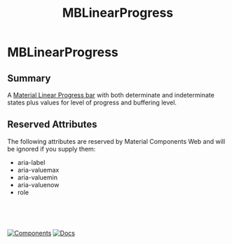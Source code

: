 ﻿---
uid: C.MBLinearProgress
title: MBLinearProgress
---
# MBLinearProgress

## Summary

A [Material Linear Progress bar](https://github.com/material-components/material-components-web/tree/v9.0.0/packages/mdc-linear-progress#linear-progress) with both determinate and indeterminate states plus values for level of progress and buffering level.

## Reserved Attributes

The following attributes are reserved by Material Components Web and will be ignored if you supply them:

- aria-label
- aria-valuemax
- aria-valuemin
- aria-valuenow
- role

&nbsp;

&nbsp;

[![Components](https://img.shields.io/static/v1?label=Components&message=Core&color=blue)](xref:A.CoreComponents)
[![Docs](https://img.shields.io/static/v1?label=API%20Documentation&message=MBLinearProgress&color=brightgreen)](xref:Material.Blazor.MBLinearProgress)
